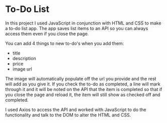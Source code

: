 # To-Do List

In this project I used JavaScript in conjunction with HTML and CSS to make a to-do list app. The app saves list items to an API so you can always access them even if you close the page.

You can add 4 things to new to-do's when you add them:

- title
- description
- price
- image url

The image will automatically populate off the url you provide and the rest will add as you give it. If you check the to-do as completed, a line will mark through it and it will be noted on the API that the item is completed so that if you close the page and reload it, the item will still show as checked off and completed.

I used Axios to access the API and worked with JavaScript to do the functionality and talk to the DOM to alter the HTML and CSS. 

